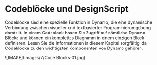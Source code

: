 

# Codeblöcke und DesignScript

Codeblöcke sind eine spezielle Funktion in Dynamo, die eine dynamische Verbindung zwischen visueller und textbasierter Programmierumgebung darstellt. In einem Codeblock haben Sie Zugriff auf sämtliche Dynamo-Blöcke und können ein komplettes Diagramm in einem einzigen Block definieren. Lesen Sie die Informationen in diesem Kapitel sorgfältig, da Codeblöcke zu den wichtigsten Komponenten von Dynamo gehören.

![IMAGE](images/7/Code Blocks-01.jpg)

